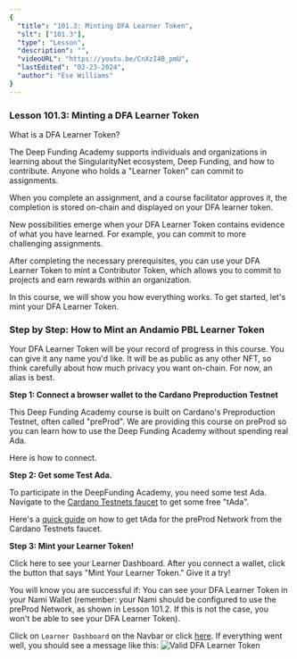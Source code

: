 ```yaml
---
{
  "title": "101.3: Minting DFA Learner Token",
  "slt": ["101.3"],
  "type": "Lesson",
  "description": "",
  "videoURL": "https://youtu.be/CnXzI4B_pmU",
  "lastEdited": "02-23-2024",
  "author": "Ese Williams"
}
---
```


### **Lesson 101.3: Minting a DFA Learner Token**

What is a DFA Learner Token?

The Deep Funding Academy supports individuals and organizations in learning about the SingularityNet ecosystem, Deep Funding, and how to contribute. Anyone who holds a "Learner Token" can commit to assignments.

When you complete an assignment, and a course facilitator approves it, the completion is stored on-chain and displayed on your DFA learner token.

New possibilities emerge when your DFA Learner Token contains evidence of what you have learned. For example, you can commit to more challenging assignments.

After completing the necessary prerequisites, you can use your DFA Learner Token to mint a Contributor Token, which allows you to commit to projects and earn rewards within an organization.

In this course, we will show you how everything works. To get started, let's mint your DFA Learner Token.

### **Step by Step: How to Mint an Andamio PBL Learner Token**

Your DFA Learner Token will be your record of progress in this course. You can give it any name you'd like. It will be as public as any other NFT, so think carefully about how much privacy you want on-chain. For now, an alias is best.

**Step 1: Connect a browser wallet to the Cardano Preproduction Testnet**

This Deep Funding Academy course is built on Cardano's Preproduction Testnet, often called "preProd". We are providing this course on preProd so you can learn how to use the Deep Funding Academy without spending real Ada.

Here is how to connect.

**Step 2: Get some Test Ada.**

To participate in the DeepFunding Academy, you need some test Ada. Navigate to the [Cardano Testnets faucet](https://docs.cardano.org/cardano-testnet/tools/faucet/) to get some free "tAda".

Here's a [quick guide](https://youtu.be/CnXzI4B_pmU) on how to get tAda for the preProd Network from the Cardano Testnets faucet.

**Step 3: Mint your Learner Token!**

Click here to see your Learner Dashboard. After you connect a wallet, click the button that says "Mint Your Learner Token." Give it a try!

You will know you are successful if:
You can see your DFA Learner Token in your Nami Wallet (remember: your Nami should be configured to use the preProd Network, as shown in Lesson 101.2. If this is not the case, you won't be able to see your DFA Learner Token).

Click on `Learner Dashboard` on the Navbar or click [here](https://dfa-pbl.vercel.app/course-management/roles/learner/dashboard). If everything went well, you should see a message like this:
![Valid DFA Learner Token](/valid-learner-token.png)
